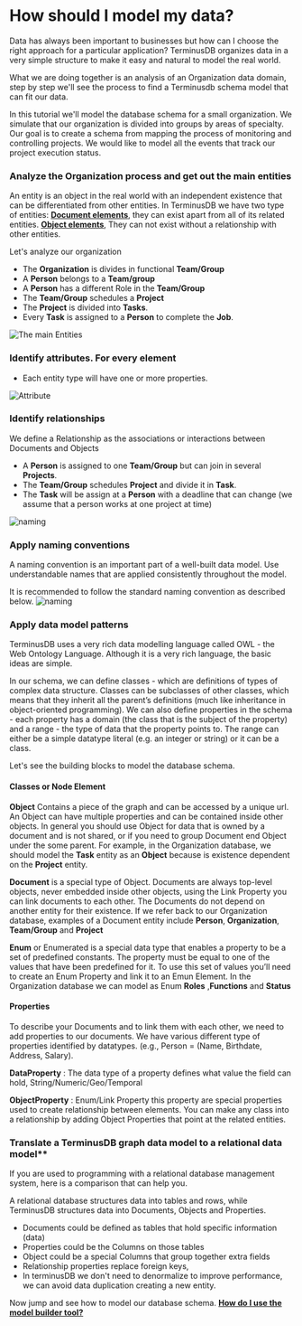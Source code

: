 # How should I model my data? 

Data has always been important to businesses but how can I choose the right approach for a particular application? TerminusDB organizes data in a very simple structure to make it easy and natural to model the real world.

What we are doing together is an analysis of an Organization data domain, step by step we'll see the process to find a Terminusdb schema model that can fit our data.

In this tutorial we'll model the database schema for a small organization. We simulate that our organization is divided into groups by areas of specialty. Our goal is to create a schema from mapping the process of monitoring and controlling projects. We would like to model all the events that track our project execution status.


### Analyze the Organization process and get out the main entities

An entity is an object in the real world with an independent existence that can be differentiated from other entities. 
In TerminusDB we have two type of entities: [**Document elements**](#classes-or-node-element), they can exist apart from all of its related entities. [**Object elements**](#classes-or-node-element), They can not exist without a relationship with other entities.

Let's analyze our organization

* The **Organization** is divides in functional **Team/Group**
* A **Person** belongs to a **Team/group**
* A **Person** has a different Role in the **Team/Group**
* The **Team/Group** schedules a **Project**
* The **Project** is divided into **Tasks**.
* Every **Task** is assigned to a **Person** to complete the **Job**.

![The main Entities](https://assets.terminusdb.com/docs/model_org01.png)


### Identify attributes. For every element

* Each entity type will have one or more properties.

![Attribute](https://assets.terminusdb.com/docs/model_org02.png)

### Identify relationships

We define a Relationship as the associations or interactions between Documents and Objects

* A **Person** is assigned to one **Team/Group** but can join in several **Projects**.
* The **Team/Group** schedules **Project** and divide it in **Task**. 
* The **Task** will be assign at a **Person** with a deadline that can change (we assume that a person works at one project at time)

![naming](https://assets.terminusdb.com/docs/model_org03.png)

### Apply naming conventions
A naming convention is an important part of a well-built data model.
Use understandable names that are applied consistently throughout the model.

It is recommended to follow the standard naming convention as described below.
![naming](https://assets.terminusdb.com/docs/model_org04.png)

### Apply data model patterns

TerminusDB uses a very rich data modelling language called OWL - the Web Ontology Language. Although it is a very rich language, the basic ideas are simple.

In our schema, we can define classes - which are definitions of types of complex data structure. Classes can be subclasses of other classes, which means that they inherit all the parent’s definitions (much like inheritance in object-oriented programming). We can also define properties in the schema - each property has a domain (the class that is the subject of the property) and a range - the type of data that the property points to. The range can either be a simple datatype literal (e.g. an integer or string) or it can be a class.

Let's see the building blocks to model the database schema.

#### Classes or Node Element

**Object** Contains a piece of the graph and can be accessed by a unique url. An Object can have multiple properties and can be contained inside other objects. In general you should use Object for data that is owned by a document and is not shared, or if you need to group Document end Object under the some parent. For example, in the Organization database, we should model the **Task** entity as an **Object** because is existence dependent on the **Project** entity.

**Document** is a special type of Object. Documents are always top-level objects, never embedded inside other objects, using the Link Property you can link documents to each other.
The Documents do not depend on another entity for their existence. If we refer back to our Organization database, examples of a Document entity include **Person**, **Organization**,
**Team/Group** and **Project**

**Enum** or Enumerated is a special data type that enables a property to be a set of predefined constants. The property must be equal to one of the values that have been predefined for it. To use this set of values you’ll need to create an Enum Property and link it to an Emun Element.
In the Organization database we can model as Enum **Roles** ,**Functions** and **Status**


#### Properties

To describe your Documents and to link them with each other, we need to add properties to our documents. We have various different type of properties identified by datatypes.
(e.g., Person = (Name, Birthdate, Address, Salary).

**DataProperty** : The data type of a property defines what value the field can hold, 
                    String/Numeric/Geo/Temporal 

**ObjectProperty** : Enum/Link Property this property are special properties used to create relationship between elements. You can make any class into a relationship by adding Object Properties that point at the related entities.


### Translate a TerminusDB graph data model to a relational data model**

If you are used to programming with a relational database management system, here is a comparison that can help you. 

A relational database structures data into tables and rows, while TerminusDB structures data into Documents, Objects and Properties.

* Documents could be defined as tables that hold specific information (data)
* Properties could be the Columns on those tables
* Object could be a special Columns that group together extra fields
* Relationship properties replace foreign keys, 
* In terminusDB we don't need to denormalize to improve performance, we can avoid data duplication creating a new entity.

Now jump and see how to model our database schema. [**How do I use the model builder tool?**]()
















